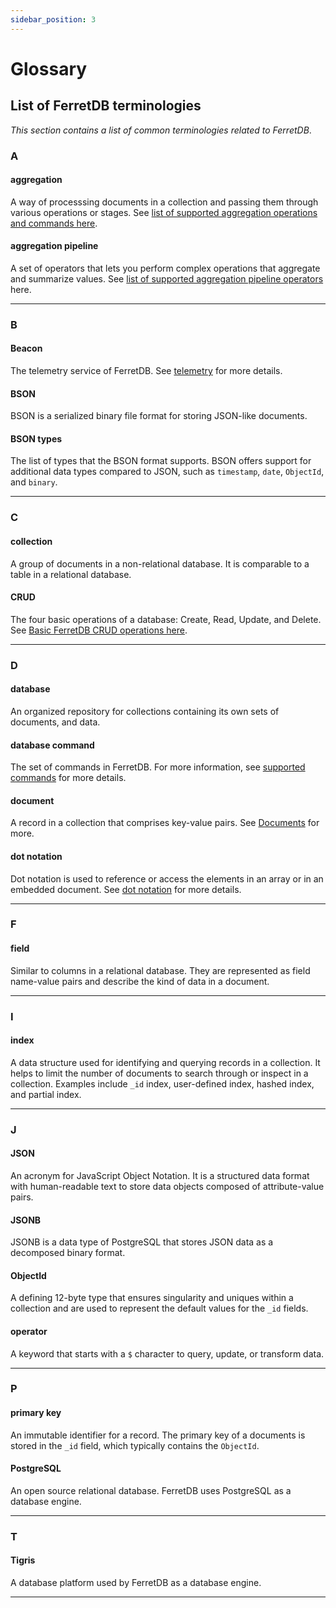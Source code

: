 ```yaml
---
sidebar_position: 3
---
```


# Glossary

## List of FerretDB terminologies

*This section contains a list of common terminologies related to FerretDB*.

### A

#### aggregation

A way of processsing documents in a collection and passing them through various operations or stages.
See [list of supported aggregation operations and commands here](./supported_commands.md#aggregation-pipelines).

#### aggregation pipeline

A set of operators that lets you perform complex operations that aggregate and summarize values.
See [list of supported aggregation pipeline operators](./supported_commands.md#aggregation-pipeline-operators) here.

---

### B

#### Beacon

The telemetry service of FerretDB.
See [telemetry](../telemetry.md) for more details.

#### BSON

BSON is a serialized binary file format for storing JSON-like documents.

#### BSON types

The list of types that the BSON format supports.
BSON offers support for additional data types compared to JSON, such as `timestamp`, `date`, `ObjectId`, and `binary`.

---

### C

#### collection

A group of documents in a non-relational database.
It is comparable to a table in a relational database.

#### CRUD

The four basic operations of a database: Create, Read, Update, and Delete.
See [Basic FerretDB CRUD operations here](../basic_operations/index.md).

---

### D

#### database

An organized repository for collections containing its own sets of documents, and data.

#### database command

The set of commands in FerretDB.
For more information, see [supported commands](./supported_commands.md) for more details.

#### document

A record in a collection that comprises key-value pairs.
See [Documents](../understanding_ferretdb.md#documents) for more.

#### dot notation

Dot notation is used to reference or access the elements in an array or in an embedded document.
See [dot notation](../understanding_ferretdb.md#dot-notation) for more details.

---

### F

#### field

Similar to columns in a relational database.
They are represented as field name-value pairs and describe the kind of data in a document.

---

### I

#### index

A data structure used for identifying and querying records in a collection.
It helps to limit the number of documents to search through or inspect in a collection.
Examples include `_id` index, user-defined index, hashed index, and partial index.

---

### J

#### JSON

An acronym for JavaScript Object Notation.
It is a structured data format with human-readable text to store data objects composed of attribute-value pairs.

#### JSONB

JSONB is a data type of PostgreSQL that stores JSON data as a decomposed binary format.

#### ObjectId

A defining 12-byte type that ensures singularity and uniques within a collection and are used to represent the default values for the `_id` fields.

#### operator

A keyword that starts with a `$` character to query, update, or transform data.

---

### P

#### primary key

An immutable identifier for a record.
The primary key of a documents is stored in the `_id` field, which typically contains the `ObjectId`.

#### PostgreSQL

An open source relational database.
FerretDB uses PostgreSQL as a database engine.

---

### T

#### Tigris

A database platform used by FerretDB as a database engine.

---
